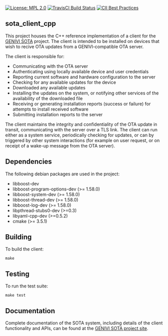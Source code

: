 [![License: MPL 2.0](https://img.shields.io/badge/License-MPL%202.0-brightgreen.svg)](https://opensource.org/licenses/MPL-2.0)
[![TravisCI Build Status](https://travis-ci.org/advancedtelematic/sota_client_cpp.svg?branch=master)](https://travis-ci.org/advancedtelematic/sota_client_cpp)
[![CII Best Practices](https://bestpractices.coreinfrastructure.org/projects/539/badge)](https://bestpractices.coreinfrastructure.org/projects/539)

sota_client_cpp
------

This project houses the C++ reference implementation of a client for the [GENIVI SOTA](https://github.com/advancedtelematic/rvi_sota_server) project. The client is intended to be installed on devices that wish to recive OTA updates from a GENIVI-compatible OTA server.

The client is responsible for:

 - Communicating with the OTA server
 - Authenticating using locally available device and user credentials
 - Reporting current software and hardware configuration to the server
 - Checking for any available updates for the device
 - Downloaded any available updates
 - Installing the updates on the system, or notifying other services of the availability of the downloaded file
 - Receiving or generating installation reports (success or failure) for attempts to install received software
 - Submitting installation reports to the server

The client maintains the integrity and confidentiality of the OTA update in transit, communicating with the server over a TLS link. The client can run either as a system service, periodically checking for updates, or can by triggered by other system interactions (for example on user request, or on receipt of a wake-up message from the OTA server).

Dependencies
------
The following debian packages are used in the project:

 - libboost-dev
 - libboost-program-options-dev (>= 1.58.0)
 - libboost-system-dev (>= 1.58.0)
 - libboost-thread-dev (>= 1.58.0)
 - libboost-log-dev (>= 1.58.0)
 - libpthread-stubs0-dev (>=0.3)
 - libyaml-cpp-dev (>=0.5.2)
 - cmake (>= 3.5.1)

Building
------

To build the client:

~~~
make
~~~

Testing
-----

To run the test suite:

~~~
make test
~~~

Documentation
-----

Complete documentation of the SOTA system, including details of the client functionality and APIs, can be found at the [GENIVI SOTA project site](https://advancedtelematic.github.io/rvi_sota_server).
